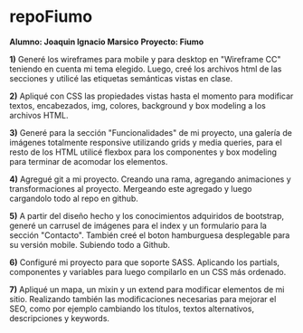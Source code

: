 # repoFiumo

**Alumno: Joaquin Ignacio Marsico**
**Proyecto: Fiumo**

**1)** Generé los wireframes para mobile y para desktop en "Wireframe CC" teniendo en cuenta mi tema elegido. Luego, creé los archivos html de las secciones y utilicé las etiquetas semánticas vistas en clase.

**2)** Apliqué con CSS las propiedades vistas hasta el momento para modificar textos, encabezados, img, colores, background y box modeling a los archivos HTML.

**3)** Generé para la sección "Funcionalidades" de mi proyecto, una galería de imágenes totalmente responsive utilizando grids y media queries, para el resto de los HTML utilicé flexbox para los componentes y box modeling para terminar de acomodar los elementos.

**4)** Agregué git a mi proyecto. Creando una rama, agregando animaciones y transformaciones al proyecto. Mergeando este agregado y luego cargandolo todo al repo en github.

**5)** A partir del diseño hecho y los conocimientos adquiridos de bootstrap, generé un carrusel de imágenes para el index y un formulario para la sección "Contacto". También creé el boton hamburguesa desplegable para su versión mobile. Subiendo todo a Github.

**6)** Configuré mi proyecto para que soporte SASS. Aplicando los partials, componentes y variables para luego compilarlo en un CSS más ordenado.

**7)** Apliqué un mapa, un mixin y un extend para modificar elementos de mi sitio. Realizando también las modificaciones necesarias para mejorar el SEO, como por ejemplo cambiando los títulos, textos alternativos, descripciones y keywords.